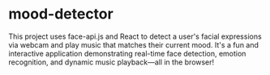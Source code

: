 # mood-detector
This project uses face-api.js and React to detect a user's facial expressions via webcam and play music that matches their current mood. It's a fun and interactive application demonstrating real-time face detection, emotion recognition, and dynamic music playback—all in the browser!
